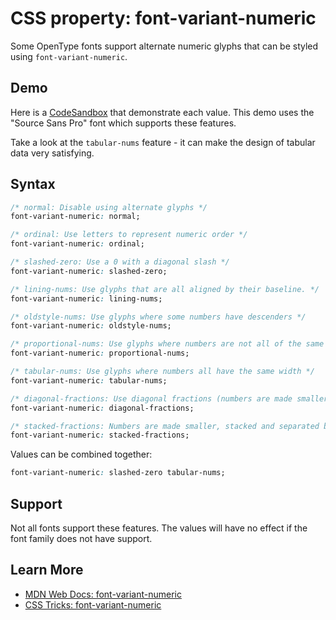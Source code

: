 # CSS property: font-variant-numeric

Some OpenType fonts support alternate numeric glyphs that can be styled using `font-variant-numeric`.

## Demo

Here is a [CodeSandbox](https://flqxy1.csb.app/) that demonstrate each value. This demo uses the "Source Sans Pro" font which supports these features.

Take a look at the `tabular-nums` feature - it can make the design of tabular data very satisfying. 

## Syntax

```css
/* normal: Disable using alternate glyphs */
font-variant-numeric: normal;

/* ordinal: Use letters to represent numeric order */
font-variant-numeric: ordinal;

/* slashed-zero: Use a 0 with a diagonal slash */
font-variant-numeric: slashed-zero;

/* lining-nums: Use glyphs that are all aligned by their baseline. */
font-variant-numeric: lining-nums;

/* oldstyle-nums: Use glyphs where some numbers have descenders */
font-variant-numeric: oldstyle-nums; 

/* proportional-nums: Use glyphs where numbers are not all of the same size */
font-variant-numeric: proportional-nums; 

/* tabular-nums: Use glyphs where numbers all have the same width */
font-variant-numeric: tabular-nums; 

/* diagonal-fractions: Use diagonal fractions (numbers are made smaller and separated by a slash) */
font-variant-numeric: diagonal-fractions; 

/* stacked-fractions: Numbers are made smaller, stacked and separated by a horizontal line */
font-variant-numeric: stacked-fractions; 
```

Values can be combined together:

```css
font-variant-numeric: slashed-zero tabular-nums;
```

## Support

Not all fonts support these features. The values will have no effect if the font family does not have support.

## Learn More

- [MDN Web Docs: font-variant-numeric](https://developer.mozilla.org/en-US/docs/Web/CSS/font-variant-numeric)
- [CSS Tricks: font-variant-numeric](https://css-tricks.com/almanac/properties/f/font-variant-numeric/)

